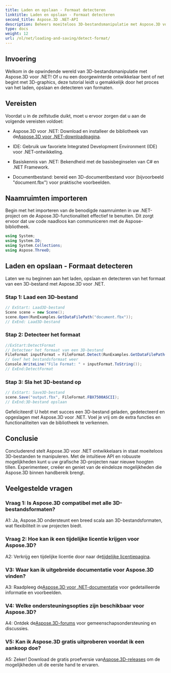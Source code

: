 ```yaml
---
title: Laden en opslaan - Formaat detecteren
linktitle: Laden en opslaan - Formaat detecteren
second_title: Aspose.3D .NET-API
description: Beheers moeiteloos 3D-bestandsmanipulatie met Aspose.3D voor .NET. Laad, bewaar en detecteer formaten naadloos.
type: docs
weight: 12
url: /nl/net/loading-and-saving/detect-format/
---
```

## Invoering

Welkom in de opwindende wereld van 3D-bestandsmanipulatie met Aspose.3D voor .NET! Of u nu een doorgewinterde ontwikkelaar bent of net begint met 3D-graphics, deze tutorial leidt u gemakkelijk door het proces van het laden, opslaan en detecteren van formaten.

## Vereisten

Voordat u in de zelfstudie duikt, moet u ervoor zorgen dat u aan de volgende vereisten voldoet:

-  Aspose.3D voor .NET: Download en installeer de bibliotheek van de[Aspose.3D voor .NET-downloadpagina](https://releases.aspose.com/3d/net/).

- IDE: Gebruik uw favoriete Integrated Development Environment (IDE) voor .NET-ontwikkeling.

- Basiskennis van .NET: Bekendheid met de basisbeginselen van C# en .NET Framework.

- Documentbestand: bereid een 3D-documentbestand voor (bijvoorbeeld "document.fbx") voor praktische voorbeelden.

## Naamruimten importeren

Begin met het importeren van de benodigde naamruimten in uw .NET-project om de Aspose.3D-functionaliteit effectief te benutten. Dit zorgt ervoor dat uw code naadloos kan communiceren met de Aspose-bibliotheek.

```csharp
using System;
using System.IO;
using System.Collections;
using Aspose.ThreeD;
```

## Laden en opslaan - Formaat detecteren

Laten we nu beginnen aan het laden, opslaan en detecteren van het formaat van een 3D-bestand met Aspose.3D voor .NET.

### Stap 1: Laad een 3D-bestand

```csharp
// ExStart: Laad3D-bestand
Scene scene = new Scene();
scene.Open(RunExamples.GetDataFilePath("document.fbx"));
// ExEnd: Laad3D-bestand
```

### Stap 2: Detecteer het formaat

```csharp
//ExStart:DetectFormat
// Detecteer het formaat van een 3D-bestand
FileFormat inputFormat = FileFormat.Detect(RunExamples.GetDataFilePath("document.fbx"));
// Geef het bestandsformaat weer
Console.WriteLine("File Format: " + inputFormat.ToString());
// ExEnd:DetectFormat
```

### Stap 3: Sla het 3D-bestand op

```csharp
// ExStart: Save3D-bestand
scene.Save("output.fbx", FileFormat.FBX7500ASCII);
// ExEnd:3D-bestand opslaan
```

Gefeliciteerd! U hebt met succes een 3D-bestand geladen, gedetecteerd en opgeslagen met Aspose.3D voor .NET. Voel je vrij om de extra functies en functionaliteiten van de bibliotheek te verkennen.

## Conclusie

Concluderend stelt Aspose.3D voor .NET ontwikkelaars in staat moeiteloos 3D-bestanden te manipuleren. Met de intuïtieve API en robuuste mogelijkheden kunt u uw grafische 3D-projecten naar nieuwe hoogten tillen. Experimenteer, creëer en geniet van de eindeloze mogelijkheden die Aspose.3D binnen handbereik brengt.

## Veelgestelde vragen

### Vraag 1: Is Aspose.3D compatibel met alle 3D-bestandsformaten?

A1: Ja, Aspose.3D ondersteunt een breed scala aan 3D-bestandsformaten, wat flexibiliteit in uw projecten biedt.

### Vraag 2: Hoe kan ik een tijdelijke licentie krijgen voor Aspose.3D?

 A2: Verkrijg een tijdelijke licentie door naar de[tijdelijke licentiepagina](https://purchase.aspose.com/temporary-license/).

### V3: Waar kan ik uitgebreide documentatie voor Aspose.3D vinden?

 A3: Raadpleeg de[Aspose.3D voor .NET-documentatie](https://reference.aspose.com/3d/net/) voor gedetailleerde informatie en voorbeelden.

### V4: Welke ondersteuningsopties zijn beschikbaar voor Aspose.3D?

 A4: Ontdek de[Aspose.3D-forums](https://forum.aspose.com/c/3d/18) voor gemeenschapsondersteuning en discussies.

### V5: Kan ik Aspose.3D gratis uitproberen voordat ik een aankoop doe?

A5: Zeker! Download de gratis proefversie van[Aspose.3D-releases](https://releases.aspose.com/) om de mogelijkheden uit de eerste hand te ervaren.